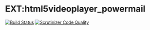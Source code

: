 # EXT:html5videoplayer_powermail

[![Build Status](https://travis-ci.org/lochmueller/html5videoplayer_powermail.svg?branch=master)](https://travis-ci.org/lochmueller/html5videoplayer_powermail)
[![Scrutinizer Code Quality](https://scrutinizer-ci.com/g/lochmueller/html5videoplayer_powermail/badges/quality-score.png?b=master)](https://scrutinizer-ci.com/g/lochmueller/html5videoplayer_powermail/?branch=master)
